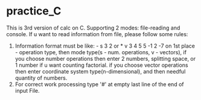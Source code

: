 # practice_C
This is 3rd version of calc on C. 
Supporting 2 modes: file-reading and console.
If u want to read information from file, please follow some rules:
  1. Information format must be like: - s 3 2 or * v 3 4 5 5 -1 2 -7
    on 1st place - operation type, then mode type(s - num. operations, v - vectors), 
    if you choose number operations then enter 2 numbers, splitting space, or 1 number if u want counting factorial.
    if you choose vector operations then enter coordinate system type(n-dimensional), and then needful quantity of numbers.
  2. For correct work processing type '#' at empty last line of the end of input File.
  
